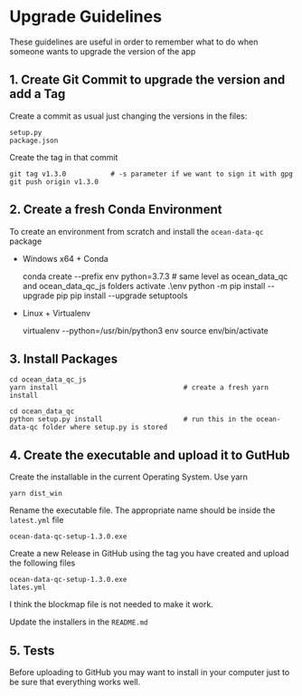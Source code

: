 # Upgrade Guidelines

These guidelines are useful in order to remember what to do when someone wants to upgrade the version of the app

## 1. Create Git Commit to upgrade the version and add a Tag

Create a commit as usual just changing the versions in the files:

    setup.py
    package.json

Create the tag in that commit

    git tag v1.3.0           # -s parameter if we want to sign it with gpg
    git push origin v1.3.0

## 2. Create a fresh Conda Environment

To create an environment from scratch and install the `ocean-data-qc` package

* Windows x64 + Conda

    conda create --prefix env python=3.7.3     # same level as ocean_data_qc and ocean_data_qc_js folders
    activate .\env
    python -m pip install --upgrade pip
    pip install --upgrade setuptools

* Linux + Virtualenv

    virtualenv --python=/usr/bin/python3 env
    source env/bin/activate

## 3. Install Packages

    cd ocean_data_qc_js
    yarn install                               # create a fresh yarn install

    cd ocean_data_qc
    python setup.py install                    # run this in the ocean-data-qc folder where setup.py is stored

## 4. Create the executable and upload it to GutHub

Create the installable in the current Operating System. Use yarn

    yarn dist_win

Rename the executable file. The appropriate name should be inside the `latest.yml` file

    ocean-data-qc-setup-1.3.0.exe

Create a new Release in GitHub using the tag you have created and upload the following files

    ocean-data-qc-setup-1.3.0.exe
    lates.yml

I think the blockmap file is not needed to make it work.

Update the installers in the `README.md`

## 5. Tests

Before uploading to GitHub you may want to install in your computer just to be sure that everything works well.